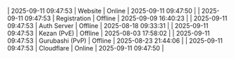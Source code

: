 | 2025-09-11 09:47:53 | Website | Online | 2025-09-11 09:47:50 |
| 2025-09-11 09:47:53 | Registration | Offline | 2025-09-09 16:40:23 |
| 2025-09-11 09:47:53 | Auth Server | Offline | 2025-08-18 09:33:31 |
| 2025-09-11 09:47:53 | Kezan (PvE) | Offline | 2025-08-03 17:58:02 |
| 2025-09-11 09:47:53 | Gurubashi (PvP) | Offline | 2025-08-23 21:44:06 |
| 2025-09-11 09:47:53 | Cloudflare | Online | 2025-09-11 09:47:50 |
